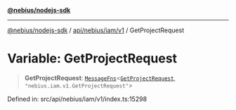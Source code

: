 [**@nebius/nodejs-sdk**](../../../../../README.md)

---

[@nebius/nodejs-sdk](../../../../../README.md) / [api/nebius/iam/v1](../README.md) / GetProjectRequest

# Variable: GetProjectRequest

> **GetProjectRequest**: [`MessageFns`](../../../../../runtime/protos/core/interfaces/MessageFns.md)\<[`GetProjectRequest`](../interfaces/GetProjectRequest.md), `"nebius.iam.v1.GetProjectRequest"`\>

Defined in: src/api/nebius/iam/v1/index.ts:15298
